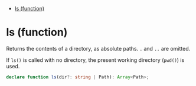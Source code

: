 - [ls (function)](#ls-function)

# ls (function)

Returns the contents of a directory, as absolute paths. `.` and `..` are
omitted.

If `ls()` is called with no directory, the present working directory
(`pwd()`) is used.

```ts
declare function ls(dir?: string | Path): Array<Path>;
```
